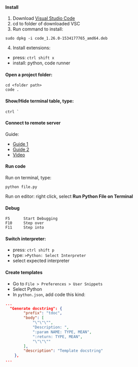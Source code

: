
#### Install
1. Download [Visual Studio Code](https://code.visualstudio.com/)
2. cd to folder of downloaded VSC
3. Run command to install: 
```commandline
sudo dpkg -i code_1.26.0-1534177765_amd64.deb
```
4. Install extensions:
- press: `ctrl shift x`
- install: python, code runner

#### Open a project folder:
```commandline
cd <folder path>
code .
```

#### Show/Hide terminal table, type:
```
ctrl `
```

#### Connect to remote server

Guide:
 - [Guide 1](https://code.visualstudio.com/blogs/2019/05/02/remote-development#_get-started)
 - [Guide 2](https://code.visualstudio.com/docs/remote/ssh)
 - [Video](https://www.youtube.com/watch?v=rh1Ag41J6IA)

#### Run code
Run on terminal, type:
```commandline
python file.py
```

Run on editor: right click, select **Run Python File on Terminal**

#### Debug
```
F5      Start Debugging
F10     Step over
F11     Step into
```

#### Switch interpreter:
- press: `ctrl shift p`
- type: `>Python: Select Interpreter`
- select expected interpreter

#### Create templates
- Go to `File > Preferences > User Snippets`
- Select Python
- In `python.json`, add code this kind:
```json
...
  "Generate docstring": {
		"prefix": "tdoc",
		"body": [
			"\"\"\"",
			"Description: ",
			":param NAME: TYPE, MEAN",
			":return: TYPE, MEAN",
			"\"\"\""
		],
		"description": "Template docstring"
	},
...
```
